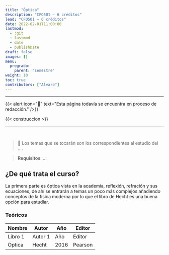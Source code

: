 ```yaml
---
title: "Óptica"
description: "CFO501 — 6 créditos"
lead: "CFO501 — 6 créditos"
date: 2022-02-01T11:00:00
lastmod:
  - :git
  - lastmod
  - date
  - publishDate
draft: false
images: []
menu:
  pregrado:
    parent: "semestre"
weight: 10
toc: true
contributors: ["Alvaro"]
---
```


---

{{< alert icon="🔔" text="Esta página todavía se encuentra en proceso de redacción." />}}

{{< construccion >}}

---

<br>

> 📌 Los temas que se tocarán son los correspondientes al estudio del ....

[](ignored)

> <b>Requisitos</b>: ...

## ¿De qué trata el curso?

La primera parte es óptica vista en la academia, reflexión, refración y sus ecuaciones, de ahí se entrarán a temas un poco más complejos añadiendo conceptos de la física moderna por lo que el libro de Hecht es una buena opción para estudiar.

### Teóricos

|Nombre|Autor|Año|Editor|
|------|-----|---|------|
|Libro 1|Autor 1|Año|Editor|
|Óptica|Hecht|2016|Pearson|
